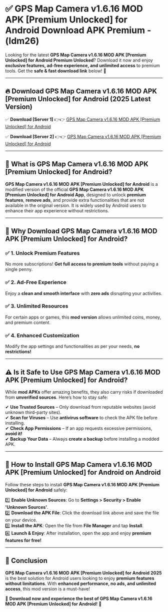 
# ✅ GPS Map Camera v1.6.16 MOD APK [Premium Unlocked] for Android Download APK Premium -  (ldm26) 

Looking for the latest **GPS Map Camera v1.6.16 MOD APK [Premium Unlocked] for Android Premium Unlocked**? Download it now and enjoy **exclusive features, ad-free experience, and unlimited access** to premium tools. Get the **safe & fast download link** below! 🚀

---

## 🔥 Download GPS Map Camera v1.6.16 MOD APK [Premium Unlocked] for Android (2025 Latest Version)

✅ **Download [Server 1]** 👉👉 [GPS Map Camera v1.6.16 MOD APK [Premium Unlocked] for Android ](https://apkcomod.com?title=GPS_Map_Camera_v1.6.16_MOD_APK_[Premium_Unlocked]_for_Android)  

✅ **Download [Server 2]** 👉👉 [GPS Map Camera v1.6.16 MOD APK [Premium Unlocked] for Android ](https://apkcomod.com?title=GPS_Map_Camera_v1.6.16_MOD_APK_[Premium_Unlocked]_for_Android)  


---

## 📌 What is GPS Map Camera v1.6.16 MOD APK [Premium Unlocked] for Android?

**GPS Map Camera v1.6.16 MOD APK [Premium Unlocked] for Android** is a modified version of the official **GPS Map Camera v1.6.16 MOD APK [Premium Unlocked] for Android App**, designed to unlock **premium features**, **remove ads**, and provide extra functionalities that are not available in the original version. It is widely used by Android users to enhance their app experience without restrictions.

---

## 🌟 Why Download GPS Map Camera v1.6.16 MOD APK [Premium Unlocked] for Android?

### ✅ 1. Unlock Premium Features
No more subscriptions! **Get full access to premium tools** without paying a single penny.

### ✅ 2. Ad-Free Experience
Enjoy a **clean and smooth interface** with **zero ads** disrupting your activities.

### ✅ 3. Unlimited Resources
For certain apps or games, this **mod version** allows unlimited coins, money, and premium content.

### ✅ 4. Enhanced Customization
Modify the app settings and functionalities as per your needs, **no restrictions!**

---

## ⚠️ Is it Safe to Use GPS Map Camera v1.6.16 MOD APK [Premium Unlocked] for Android?

While **mod APKs** offer amazing benefits, they also carry risks if downloaded from **unverified sources**. Here’s how to stay safe:

✔ **Use Trusted Sources** – Only download from reputable websites (avoid unknown third-party sites).  
✔ **Scan for Viruses** – Use **antivirus software** to check the APK file before installing.  
✔ **Check App Permissions** – If an app requests excessive permissions, **avoid it!**  
✔ **Backup Your Data** – Always **create a backup** before installing a modded APK.

---

## 📲 How to Install GPS Map Camera v1.6.16 MOD APK [Premium Unlocked] for Android on Android

Follow these steps to install **GPS Map Camera v1.6.16 MOD APK [Premium Unlocked] for Android** safely:

1️⃣ **Enable Unknown Sources**: Go to **Settings > Security > Enable 'Unknown Sources'**.  
2️⃣ **Download the APK File**: Click the download link above and save the file on your device.  
3️⃣ **Install the APK**: Open the file from **File Manager** and tap **Install**.  
4️⃣ **Launch & Enjoy**: After installation, open the app and enjoy **premium features for free!**

---

## 🚀 Conclusion

**GPS Map Camera v1.6.16 MOD APK [Premium Unlocked] for Android 2025** is the best solution for Android users looking to enjoy **premium features without limitations**. With **enhanced performance, no ads, and unlimited access**, this mod version is a must-have!

🔻 **Download now and experience the best of GPS Map Camera v1.6.16 MOD APK [Premium Unlocked] for Android!** 🔻

